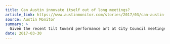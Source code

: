 ```yaml
---
title: Can Austin innovate itself out of long meetings?
article_link: https://www.austinmonitor.com/stories/2017/03/can-austin-innovate-long-meetings/
source: Austin Monitor
summary: >
  Given the recent tilt toward performance art at City Council meetings – those poor eggs! – and running times that are the longest among major cities in Texas, it seems like the last thing Austin needs is more citizen participation…
date: 2017-03-30
---
```

